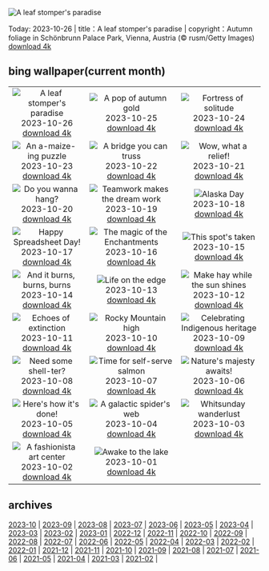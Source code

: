 ![A leaf stomper's paradise](https://cn.bing.com/th?id=OHR.ViennaAutumn_EN-US0101367282_UHD.jpg&w=1000)

Today: 2023-10-26 | title：A leaf stomper's paradise | copyright：Autumn foliage in Schönbrunn Palace Park, Vienna, Austria (© rusm/Getty Images) [download 4k](https://cn.bing.com/th?id=OHR.ViennaAutumn_EN-US0101367282_UHD.jpg)

## bing wallpaper(current month)

|  |  |  |
| :----: | :----: | :----: |
| ![A leaf stomper's paradise](https://cn.bing.com/th?id=OHR.ViennaAutumn_EN-US0101367282_UHD.jpg&pid=hp&w=384&h=216&rs=1&c=4) <br/>2023-10-26 [download 4k](https://cn.bing.com/th?id=OHR.ViennaAutumn_EN-US0101367282_UHD.jpg)| ![A pop of autumn gold](https://cn.bing.com/th?id=OHR.GrandStaircase_EN-US9984560349_UHD.jpg&pid=hp&w=384&h=216&rs=1&c=4) <br/>2023-10-25 [download 4k](https://cn.bing.com/th?id=OHR.GrandStaircase_EN-US9984560349_UHD.jpg)| ![Fortress of solitude](https://cn.bing.com/th?id=OHR.FuzerCastle_EN-US9918819618_UHD.jpg&pid=hp&w=384&h=216&rs=1&c=4) <br/>2023-10-24 [download 4k](https://cn.bing.com/th?id=OHR.FuzerCastle_EN-US9918819618_UHD.jpg)|
| ![An a-maize-ing puzzle](https://cn.bing.com/th?id=OHR.PoconosMaze_EN-US4210947594_UHD.jpg&pid=hp&w=384&h=216&rs=1&c=4) <br/>2023-10-23 [download 4k](https://cn.bing.com/th?id=OHR.PoconosMaze_EN-US4210947594_UHD.jpg)| ![A bridge you can truss](https://cn.bing.com/th?id=OHR.AstoriaBridge_EN-US9518437970_UHD.jpg&pid=hp&w=384&h=216&rs=1&c=4) <br/>2023-10-22 [download 4k](https://cn.bing.com/th?id=OHR.AstoriaBridge_EN-US9518437970_UHD.jpg)| ![Wow, what a relief!](https://cn.bing.com/th?id=OHR.PersepolisRelief_EN-US9435779068_UHD.jpg&pid=hp&w=384&h=216&rs=1&c=4) <br/>2023-10-21 [download 4k](https://cn.bing.com/th?id=OHR.PersepolisRelief_EN-US9435779068_UHD.jpg)|
| ![Do you wanna hang?](https://cn.bing.com/th?id=OHR.PygmySloth_EN-US9345280015_UHD.jpg&pid=hp&w=384&h=216&rs=1&c=4) <br/>2023-10-20 [download 4k](https://cn.bing.com/th?id=OHR.PygmySloth_EN-US9345280015_UHD.jpg)| ![Teamwork makes the dream work](https://cn.bing.com/th?id=OHR.WaterLilyVietnam_EN-US1552107370_UHD.jpg&pid=hp&w=384&h=216&rs=1&c=4) <br/>2023-10-19 [download 4k](https://cn.bing.com/th?id=OHR.WaterLilyVietnam_EN-US1552107370_UHD.jpg)| ![Alaska Day](https://cn.bing.com/th?id=OHR.KodiakAlaska_EN-US1478138954_UHD.jpg&pid=hp&w=384&h=216&rs=1&c=4) <br/>2023-10-18 [download 4k](https://cn.bing.com/th?id=OHR.KodiakAlaska_EN-US1478138954_UHD.jpg)|
| ![Happy Spreadsheet Day!](https://cn.bing.com/th?id=OHR.SpreadsheetDay_EN-US1385391820_UHD.jpg&pid=hp&w=384&h=216&rs=1&c=4) <br/>2023-10-17 [download 4k](https://cn.bing.com/th?id=OHR.SpreadsheetDay_EN-US1385391820_UHD.jpg)| ![The magic of the Enchantments](https://cn.bing.com/th?id=OHR.GoldenEnchantments_EN-US1308880623_UHD.jpg&pid=hp&w=384&h=216&rs=1&c=4) <br/>2023-10-16 [download 4k](https://cn.bing.com/th?id=OHR.GoldenEnchantments_EN-US1308880623_UHD.jpg)| ![This spot's taken](https://cn.bing.com/th?id=OHR.AutumnHedgehog_EN-US1171311197_UHD.jpg&pid=hp&w=384&h=216&rs=1&c=4) <br/>2023-10-15 [download 4k](https://cn.bing.com/th?id=OHR.AutumnHedgehog_EN-US1171311197_UHD.jpg)|
| ![And it burns, burns, burns](https://cn.bing.com/th?id=OHR.RingEclipse_EN-US1077107553_UHD.jpg&pid=hp&w=384&h=216&rs=1&c=4) <br/>2023-10-14 [download 4k](https://cn.bing.com/th?id=OHR.RingEclipse_EN-US1077107553_UHD.jpg)| ![Life on the edge](https://cn.bing.com/th?id=OHR.ViesteItaly_EN-US0948108910_UHD.jpg&pid=hp&w=384&h=216&rs=1&c=4) <br/>2023-10-13 [download 4k](https://cn.bing.com/th?id=OHR.ViesteItaly_EN-US0948108910_UHD.jpg)| ![Make hay while the sun shines](https://cn.bing.com/th?id=OHR.IdahoBarn_EN-US0098074838_UHD.jpg&pid=hp&w=384&h=216&rs=1&c=4) <br/>2023-10-12 [download 4k](https://cn.bing.com/th?id=OHR.IdahoBarn_EN-US0098074838_UHD.jpg)|
| ![Echoes of extinction](https://cn.bing.com/th?id=OHR.JohnDayFossil_EN-US9957224234_UHD.jpg&pid=hp&w=384&h=216&rs=1&c=4) <br/>2023-10-11 [download 4k](https://cn.bing.com/th?id=OHR.JohnDayFossil_EN-US9957224234_UHD.jpg)| ![Rocky Mountain high](https://cn.bing.com/th?id=OHR.SoprisSunrise_EN-US9658915846_UHD.jpg&pid=hp&w=384&h=216&rs=1&c=4) <br/>2023-10-10 [download 4k](https://cn.bing.com/th?id=OHR.SoprisSunrise_EN-US9658915846_UHD.jpg)| ![Celebrating Indigenous heritage](https://cn.bing.com/th?id=OHR.FremontPetroglyph_EN-US9601526664_UHD.jpg&pid=hp&w=384&h=216&rs=1&c=4) <br/>2023-10-09 [download 4k](https://cn.bing.com/th?id=OHR.FremontPetroglyph_EN-US9601526664_UHD.jpg)|
| ![Need some shell-ter?](https://cn.bing.com/th?id=OHR.OctoClam_EN-US9467607669_UHD.jpg&pid=hp&w=384&h=216&rs=1&c=4) <br/>2023-10-08 [download 4k](https://cn.bing.com/th?id=OHR.OctoClam_EN-US9467607669_UHD.jpg)| ![Time for self-serve salmon](https://cn.bing.com/th?id=OHR.GrizzlyFalls_EN-US9219501224_UHD.jpg&pid=hp&w=384&h=216&rs=1&c=4) <br/>2023-10-07 [download 4k](https://cn.bing.com/th?id=OHR.GrizzlyFalls_EN-US9219501224_UHD.jpg)| ![Nature's majesty awaits!](https://cn.bing.com/th?id=OHR.TaughannockFalls_EN-US8509030625_UHD.jpg&pid=hp&w=384&h=216&rs=1&c=4) <br/>2023-10-06 [download 4k](https://cn.bing.com/th?id=OHR.TaughannockFalls_EN-US8509030625_UHD.jpg)|
| ![Here's how it's done!](https://cn.bing.com/th?id=OHR.GentooJump_EN-US3267430533_UHD.jpg&pid=hp&w=384&h=216&rs=1&c=4) <br/>2023-10-05 [download 4k](https://cn.bing.com/th?id=OHR.GentooJump_EN-US3267430533_UHD.jpg)| ![A galactic spider's web](https://cn.bing.com/th?id=OHR.TarantulaNebula_EN-US3085335513_UHD.jpg&pid=hp&w=384&h=216&rs=1&c=4) <br/>2023-10-04 [download 4k](https://cn.bing.com/th?id=OHR.TarantulaNebula_EN-US3085335513_UHD.jpg)| ![Whitsunday wanderlust](https://cn.bing.com/th?id=OHR.WhitsundaySwirl_EN-US2946291997_UHD.jpg&pid=hp&w=384&h=216&rs=1&c=4) <br/>2023-10-03 [download 4k](https://cn.bing.com/th?id=OHR.WhitsundaySwirl_EN-US2946291997_UHD.jpg)|
| ![A fashionista art center](https://cn.bing.com/th?id=OHR.VuittonFoundation_EN-US2808914200_UHD.jpg&pid=hp&w=384&h=216&rs=1&c=4) <br/>2023-10-02 [download 4k](https://cn.bing.com/th?id=OHR.VuittonFoundation_EN-US2808914200_UHD.jpg)| ![Awake to the lake](https://cn.bing.com/th?id=OHR.LakeBledSunrise_EN-US2708574517_UHD.jpg&pid=hp&w=384&h=216&rs=1&c=4) <br/>2023-10-01 [download 4k](https://cn.bing.com/th?id=OHR.LakeBledSunrise_EN-US2708574517_UHD.jpg)|

## archives

[2023-10](./archives/en-US/2023-10.md) | [2023-09](./archives/en-US/2023-09.md) | [2023-08](./archives/en-US/2023-08.md) | [2023-07](./archives/en-US/2023-07.md) | [2023-06](./archives/en-US/2023-06.md) | [2023-05](./archives/en-US/2023-05.md) | [2023-04](./archives/en-US/2023-04.md) | [2023-03](./archives/en-US/2023-03.md) |
[2023-02](./archives/en-US/2023-02.md) | [2023-01](./archives/en-US/2023-01.md) | [2022-12](./archives/en-US/2022-12.md) | [2022-11](./archives/en-US/2022-11.md) | [2022-10](./archives/en-US/2022-10.md) | [2022-09](./archives/en-US/2022-09.md) | [2022-08](./archives/en-US/2022-08.md) | [2022-07](./archives/en-US/2022-07.md) |
[2022-06](./archives/en-US/2022-06.md) | [2022-05](./archives/en-US/2022-05.md) | [2022-04](./archives/en-US/2022-04.md) | [2022-03](./archives/en-US/2022-03.md) | [2022-02](./archives/en-US/2022-02.md) | [2022-01](./archives/en-US/2022-01.md) | [2021-12](./archives/en-US/2021-12.md) | [2021-11](./archives/en-US/2021-11.md) |
[2021-10](./archives/en-US/2021-10.md) | [2021-09](./archives/en-US/2021-09.md) | [2021-08](./archives/en-US/2021-08.md) | [2021-07](./archives/en-US/2021-07.md) | [2021-06](./archives/en-US/2021-06.md) | [2021-05](./archives/en-US/2021-05.md) | [2021-04](./archives/en-US/2021-04.md) | [2021-03](./archives/en-US/2021-03.md) |
[2021-02](./archives/en-US/2021-02.md) |
